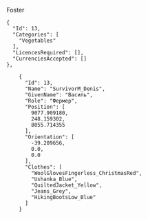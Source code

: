 Foster

    {
      "Id": 13,
      "Categories": [
        "Vegetables"
      ],
      "LicencesRequired": [],
      "CurrenciesAccepted": []
    },

        {
          "Id": 13,
          "Name": "SurvivorM_Denis",
          "GivenName": "Василь",
          "Role": "Фермер",
          "Position": [
            9077.909180,
            248.159302,
            8055.714355
          ],
          "Orientation": [
            -39.209656,
            0.0,
            0.0
          ],
          "Clothes": [
            "WoolGlovesFingerless_ChristmasRed",
            "Ushanka_Blue",
            "QuiltedJacket_Yellow",
            "Jeans_Grey",
            "HikingBootsLow_Blue"
          ]
        }
